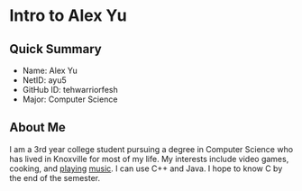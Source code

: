 # Intro to Alex Yu

## Quick Summary
- Name: Alex Yu
- NetID: ayu5
- GitHub ID: tehwarriorfesh
- Major: Computer Science

## About Me
I am a 3rd year college student pursuing a degree in Computer Science who has lived in Knoxville for most of my life. My interests include video games, cooking, and [playing](https://en.wikipedia.org/wiki/Violin) [music](https://en.wikipedia.org/wiki/Piano). I can use C++ and Java. I hope to know C by the end of the semester.
